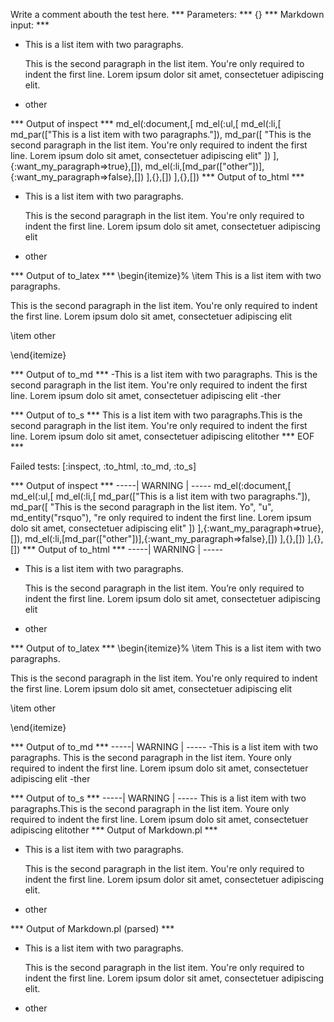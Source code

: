 Write a comment abouth the test here.
*** Parameters: ***
{}
*** Markdown input: ***
*   This is a list item with two paragraphs.

    This is the second paragraph in the list item. You're
only required to indent the first line. Lorem ipsum dolor
sit amet, consectetuer adipiscing elit.

*   other

*** Output of inspect ***
md_el(:document,[
	md_el(:ul,[
		md_el(:li,[
			md_par(["This is a list item with two paragraphs."]),
			md_par([
				"This is the second paragraph in the list item. You're only required to indent the first line. Lorem ipsum dolo sit amet, consectetuer adipiscing elit"
			])
		],{:want_my_paragraph=>true},[]),
		md_el(:li,[md_par(["other"])],{:want_my_paragraph=>false},[])
	],{},[])
],{},[])
*** Output of to_html ***

<ul>
<li>
<p>This is a list item with two paragraphs.</p>

<p>This is the second paragraph in the list item. You&apos;re only required to indent the first line. Lorem ipsum dolo sit amet, consectetuer adipiscing elit</p>
</li>

<li>
<p>other</p>
</li>
</ul>

*** Output of to_latex ***
\begin{itemize}%
\item This is a list item with two paragraphs.

This is the second paragraph in the list item. You're only required to indent the first line. Lorem ipsum dolo sit amet, consectetuer adipiscing elit


\item other



\end{itemize}

*** Output of to_md ***
-This is a list item with two paragraphs.
This is the second paragraph in the list item. You're only required to indent the first line. Lorem ipsum dolo sit amet, consectetuer adipiscing elit
-ther


*** Output of to_s ***
This is a list item with two paragraphs.This is the second paragraph in the list item. You're only required to indent the first line. Lorem ipsum dolo sit amet, consectetuer adipiscing elitother
*** EOF ***




Failed tests:   [:inspect, :to_html, :to_md, :to_s] 

*** Output of inspect ***
-----| WARNING | -----
md_el(:document,[
	md_el(:ul,[
		md_el(:li,[
			md_par(["This is a list item with two paragraphs."]),
			md_par([
				"This is the second paragraph in the list item. Yo",
				"u",
				md_entity("rsquo"),
				"re only required to indent the first line. Lorem ipsum dolo sit amet, consectetuer adipiscing elit"
			])
		],{:want_my_paragraph=>true},[]),
		md_el(:li,[md_par(["other"])],{:want_my_paragraph=>false},[])
	],{},[])
],{},[])
*** Output of to_html ***
-----| WARNING | -----

<ul>
<li>
<p>This is a list item with two paragraphs.</p>

<p>This is the second paragraph in the list item. You&rsquo;re only required to indent the first line. Lorem ipsum dolo sit amet, consectetuer adipiscing elit</p>
</li>

<li>
<p>other</p>
</li>
</ul>

*** Output of to_latex ***
\begin{itemize}%
\item This is a list item with two paragraphs.

This is the second paragraph in the list item. You're only required to indent the first line. Lorem ipsum dolo sit amet, consectetuer adipiscing elit


\item other



\end{itemize}

*** Output of to_md ***
-----| WARNING | -----
-This is a list item with two paragraphs.
This is the second paragraph in the list item. Youre only required to indent the first line. Lorem ipsum dolo sit amet, consectetuer adipiscing elit
-ther


*** Output of to_s ***
-----| WARNING | -----
This is a list item with two paragraphs.This is the second paragraph in the list item. Youre only required to indent the first line. Lorem ipsum dolo sit amet, consectetuer adipiscing elitother
*** Output of Markdown.pl ***
<ul>
<li><p>This is a list item with two paragraphs.</p>

<p>This is the second paragraph in the list item. You're
only required to indent the first line. Lorem ipsum dolor
sit amet, consectetuer adipiscing elit.</p></li>
<li><p>other</p></li>
</ul>

*** Output of Markdown.pl (parsed) ***
<ul>
<li
       ><p>This is a list item with two paragraphs.</p
       >

<p>This is the second paragraph in the list item. You're
only required to indent the first line. Lorem ipsum dolor
sit amet, consectetuer adipiscing elit.</p
     ></li
     >
<li
       ><p>other</p
     ></li
     >
</ul
 >